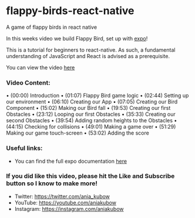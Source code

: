 # flappy-birds-react-native
A game of flappy birds in react native

In this weeks video we build Flappy Bird, set up with [expo](https://bit.ly/expo-docs)!

This is a tutorial for beginners to react-native. As such, a fundamental understanding of JavaScript and React is advised as a prerequisite.

You can view the video [here](https://youtu.be/dhpjjAxKbHE)

### Video Content:
• (00:00) Introduction
• (01:07) Flappy Bird game logic
• (02:44) Setting up our environment
• (06:10) Creating our App
• (07:05) Creating our Bird Component
• (15:02) Making our Bird fall
• (19:53) Creating our first Obstacles
• (23:12) Looping our first Obstacles
• (35:33) Creating our second Obstacles
• (39:54) Adding random heights to the Obstacles
• (44:15) Checking for collisions
• (49:01) Making a game over
• (51:29) Making our game touch-screen
• (53:02) Adding the score

### Useful links:
* You can find the full expo documentation [here](https://bit.ly/expo-docs)

### If you did like this video, please hit the Like and Subscribe button so I know to make more!

* Twitter: https://twitter.com/ania_kubow
* YouTube: https://youtube.com/aniakubow
* Instagram: https://instagram.com/aniakubow
